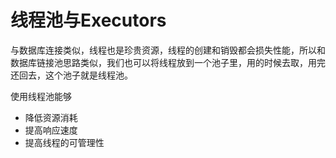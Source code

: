 # 线程池与Executors

与数据库连接类似，线程也是珍贵资源，线程的创建和销毁都会损失性能，所以和数据库链接池思路类似，我们也可以将线程放到一个池子里，用的时候去取，用完还回去，这个池子就是线程池。

使用线程池能够

- 降低资源消耗
- 提高响应速度
- 提高线程的可管理性
